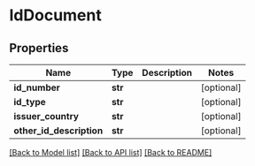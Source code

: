 # IdDocument

## Properties
Name | Type | Description | Notes
------------ | ------------- | ------------- | -------------
**id_number** | **str** |  | [optional] 
**id_type** | **str** |  | [optional] 
**issuer_country** | **str** |  | [optional] 
**other_id_description** | **str** |  | [optional] 

[[Back to Model list]](../README.md#documentation-for-models) [[Back to API list]](../README.md#documentation-for-api-endpoints) [[Back to README]](../README.md)

